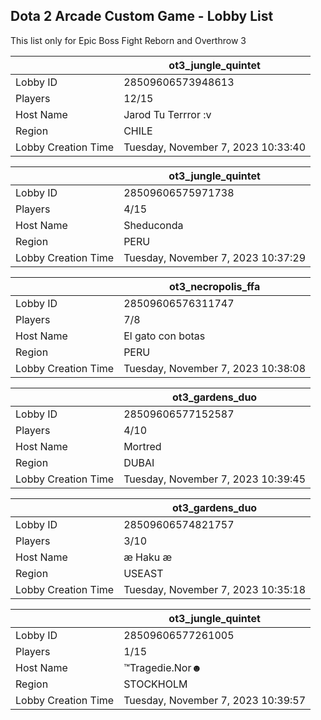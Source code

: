 ## Dota 2 Arcade Custom Game - Lobby List

This list only for Epic Boss Fight Reborn and Overthrow 3

|  | ot3_jungle_quintet |
| ------ | ------ |
| Lobby ID | 28509606573948613 |
| Players | 12/15 |
| Host Name | Jarod Tu Terrror :v |
| Region | CHILE |
| Lobby Creation Time | Tuesday, November 7, 2023 10:33:40 |


|  | ot3_jungle_quintet |
| ------ | ------ |
| Lobby ID | 28509606575971738 |
| Players | 4/15 |
| Host Name | Sheduconda |
| Region | PERU |
| Lobby Creation Time | Tuesday, November 7, 2023 10:37:29 |


|  | ot3_necropolis_ffa |
| ------ | ------ |
| Lobby ID | 28509606576311747 |
| Players | 7/8 |
| Host Name | El gato con botas |
| Region | PERU |
| Lobby Creation Time | Tuesday, November 7, 2023 10:38:08 |


|  | ot3_gardens_duo |
| ------ | ------ |
| Lobby ID | 28509606577152587 |
| Players | 4/10 |
| Host Name | Mortred |
| Region | DUBAI |
| Lobby Creation Time | Tuesday, November 7, 2023 10:39:45 |


|  | ot3_gardens_duo |
| ------ | ------ |
| Lobby ID | 28509606574821757 |
| Players | 3/10 |
| Host Name | æ Haku æ |
| Region | USEAST |
| Lobby Creation Time | Tuesday, November 7, 2023 10:35:18 |


|  | ot3_jungle_quintet |
| ------ | ------ |
| Lobby ID | 28509606577261005 |
| Players | 1/15 |
| Host Name | ™Tragedie.Nor☻ |
| Region | STOCKHOLM |
| Lobby Creation Time | Tuesday, November 7, 2023 10:39:57 |


